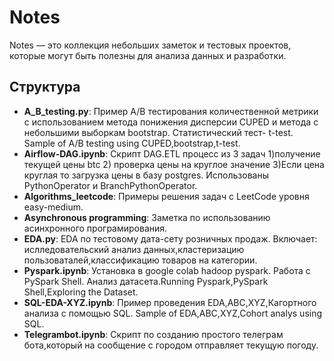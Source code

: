 # Notes
Notes — это коллекция небольших заметок и тестовых проектов, которые могут быть полезны для анализа данных и разработки. 
## Структура
- **A_B_testing.py**: Пример A/B тестирования количественной метрики с использованием метода понижения дисперсии CUPED и метода с небольшими выборкам bootstrap. Статистический тест- t-test. Sample of A/B testing using CUPED,bootstrap,t-test.
- **Airflow-DAG.ipynb**: Скрипт DAG.ETL процесс из 3 задач 1)получение текущей цены btc 2) проверка цены на круглое значение 3)Если цена круглая то загрузка цены в базу postgres. Использованы PythonOperator и BranchPythonOperator.
- **Algorithms_leetcode**: Примеры решения задач с LeetCode уровня easy-medium.
- **Asynchronous programming**: Заметка по использованию асинхронного програмирования.
- **EDA.py**: EDA по тестовому дата-сету розничных продаж. Включает: ислледовательский анализ данных,кластеризацию пользоваталей,классификацию товаров на категории.
- **Pyspark.ipynb**: Установка в google colab hadoop pyspark. Работа c PySpark Shell. Анализ датасета.Running Pyspark,PySpark Shell,Exploring the Dataset.
- **SQL-EDA-XYZ.ipynb**: Пример проведения EDA,ABC,XYZ,Кагортного анализа с помощью SQL. Sample of EDA,ABC,XYZ,Cohort analys using SQL.
- **Telegrambot.ipynb**: Cкрипт по созданию простого телеграм бота,который на сообщение с городом отправляет текущую погоду.



